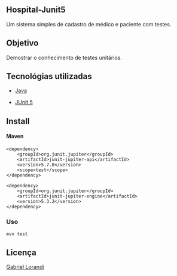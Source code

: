 ## Hospital-Junit5

Um sistema simples de cadastro de médico e paciente com testes.

## Objetivo

Demostrar o conhecimento de testes unitários.

## Tecnológias utilizadas

- [Java](https://www.java.com/)

- [JUnit 5](https://junit.org/junit5/) 


## Install

#### Maven

```ḿaven
<dependency>
    <groupId>org.junit.jupiter</groupId>
    <artifactId>junit-jupiter-api</artifactId>
    <version>5.7.0</version>
    <scope>test</scope>
</dependency>

<dependency>
    <groupId>org.junit.jupiter</groupId>
    <artifactId>junit-jupiter-engine</artifactId>
    <version>5.3.2</version>
</dependency>
```

### Uso

```shell
mvn test
```

## Licença

[Gabriel Lorandi](https://www.linkedin.com/in/gabriel-lorandi/)


 
 
